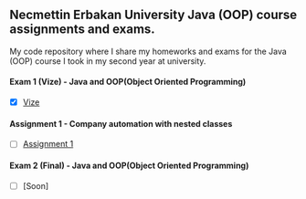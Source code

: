 ## Necmettin Erbakan University Java (OOP) course assignments and exams.

My code repository where I share my homeworks and exams for the Java (OOP) course I took in my second year at university.


#### Exam 1 (Vize) - Java and OOP(Object Oriented Programming)

* [x] [Vize](/Vize)


#### Assignment 1 - Company automation with nested classes
* [ ] [Assignment 1](/Odev)


#### Exam 2 (Final) - Java and OOP(Object Oriented Programming)

* [ ] [Soon]

